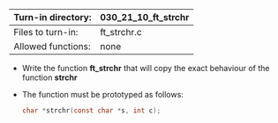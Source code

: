 Turn-in directory: | 030_21_10_ft_strchr|
-------------|-------------|
Files to turn-in: | ft_strchr.c |
Allowed functions: | none

* Write the function **ft_strchr** that will copy the exact behaviour of the function **strchr**

* The function must be prototyped as follows:
   ```C
  char *strchr(const char *s, int c);
   ```
